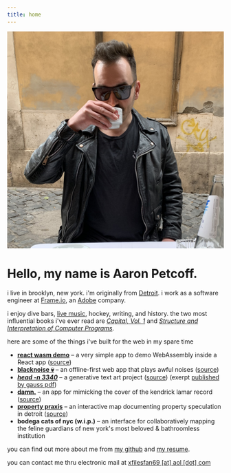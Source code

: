```yaml
---
title: home
---
```

!["its me"](/images/uploads/me1.jpg)

# Hello, my name is Aaron Petcoff.

i live in brooklyn, new york. i'm originally from [Detroit](https://www.youtube.com/watch?v=FNFDKm8F4hg). i work as a software engineer at [Frame.io](https://frame.io/), an [Adobe](https://www.adobe.com/) company.

i enjoy dive bars, [live music](https://www.instagram.com/p/CjaUo6sOX2O), hockey, writing, and history. the two most influential books i've ever read are *[Capital, Vol. 1](https://www.marxists.org/archive/marx/works/1867-c1/index.htm)* and *[Structure and Interpretation of Computer Programs](https://web.mit.edu/6.001/6.037/sicp.pdf)*.

here are some of the things i've built for the web in my spare time

* **[react wasm demo](https://ughitsaaron.github.io/react-wasm-demo/)** – a very simple app to demo WebAssembly inside a React app ([source](https://github.com/ughitsaaron/react-wasm-demo))
* **[blacknoise 💀](https://blacknoise.herokuapp.com/)** – an offline-first web app that plays awful noises ([source](https://github.com/ughitsaaron/blacknoise))
* ***[head -n 3340](https://head-n-3340.herokuapp.com/)*** – a generative text art project ([source](https://github.com/ughitsaaron/head-n-3340)) (exerpt [published by gauss pdf](http://www.gauss-pdf.com/post/166258256316/gpdf247-aaron-petcoff-head-n-3340))
* **[damn.](https://ughitsaaron.github.io/damn/)** – an app for mimicking the cover of the kendrick lamar record ([source](https://github.com/ughitsaaron/damn))
* **[property praxis](http://propertypraxis.org/)** – an interactive map documenting property speculation in detroit ([source](https://github.com/alexbhill/project-pip))
* **bodega cats of nyc (w.i.p.)** – an interface for collaboratively mapping the feline guardians of new york's most beloved & bathroomless institution

you can find out more about me from [my github](https://www.github.com/ughitsaaron) and [my resume](http://localhost:8000/resume/).

you can contact me thru electronic mail at <a href="mailto:xfilesfan69 [at] aol [dot] com">xfilesfan69 \[at] aol \[dot] com</a>